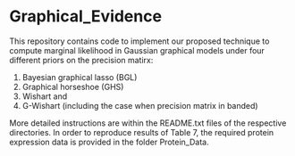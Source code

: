 # Graphical_Evidence

This repository contains code to implement our proposed technique to compute marginal likelihood in Gaussian graphical models under four different priors on the precision matirx:
1. Bayesian graphical lasso (BGL)
2. Graphical horseshoe (GHS)
3. Wishart and
4. G-Wishart (including the case when precision matrix in banded)

More detailed instructions are within the README.txt files of the respective directories. In order to reproduce results of Table 7, the required protein expression data is provided in the folder Protein_Data.